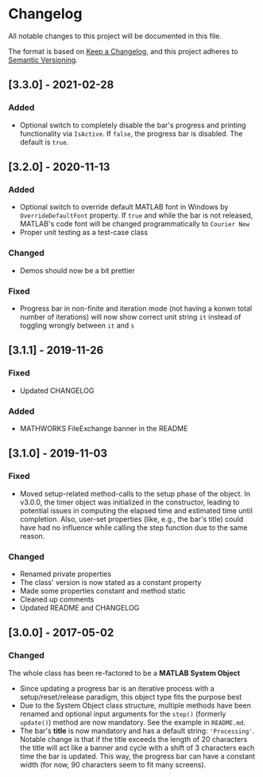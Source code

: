 # Changelog
All notable changes to this project will be documented in this file.

The format is based on [Keep a Changelog](https://keepachangelog.com/en/1.0.0/),
and this project adheres to [Semantic Versioning](https://semver.org/spec/v2.0.0.html).

## [3.3.0] - 2021-02-28
### Added
- Optional switch to completely disable the bar's progress and printing functionality via `IsActive`. If `false`, the progress bar is disabled. The default is `true`.

## [3.2.0] - 2020-11-13
### Added
- Optional switch to override default MATLAB font in Windows by `OverrideDefaultFont` property. If `true` and while the bar is not released, MATLAB's code font will be changed programmatically to `Courier New`
- Proper unit testing as a test-case class

### Changed
- Demos should now be a bit prettier

### Fixed
- Progress bar in non-finite and iteration mode (not having a konwn total number of iterations) will now show correct unit string `it` instead of toggling wrongly between `it` and `s`


## [3.1.1] - 2019-11-26
### Fixed
- Updated CHANGELOG

### Added
- MATHWORKS FileExchange banner in the README


## [3.1.0] - 2019-11-03
### Fixed
- Moved setup-related method-calls to the setup phase of the object. In v3.0.0, the timer object was initialized in the constructor, leading to potential issues in computing the elapsed time and estimated time until completion. Also, user-set properties (like, e.g., the bar's title) could have had no influence while calling the step function due to the same reason.
### Changed
- Renamed private properties
- The class' version is now stated as a constant property
- Made some properties constant and method static
- Cleaned up comments
- Updated README and CHANGELOG


## [3.0.0] - 2017-05-02
### Changed
The whole class has been re-factored to be a **MATLAB System Object**
- Since updating a progress bar is an iterative process with a setup/reset/release paradigm, this object type fits the purpose best
- Due to the System Object class structure, multiple methods have been renamed and optional input arguments for the `step()` (formerly `update()`) method are now mandatory. See the example in `README.md`.
- The bar's **title** is now mandatory and has a default string: `'Processing'`. Notable change is that if the title exceeds the length of 20 characters the title will act like a banner and cycle with a shift of 3 characters each time the bar is updated. This way, the progress bar can have a constant width (for now, 90 characters seem to fit many screens).
